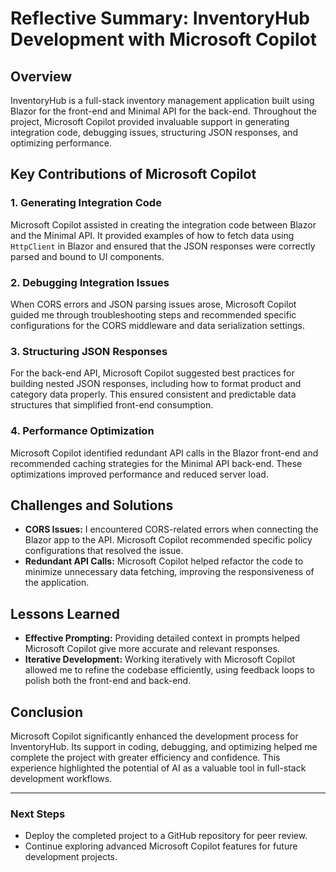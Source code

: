 # Reflective Summary: InventoryHub Development with Microsoft Copilot

## Overview
InventoryHub is a full-stack inventory management application built using Blazor for the front-end and Minimal API for the back-end. Throughout the project, Microsoft Copilot provided invaluable support in generating integration code, debugging issues, structuring JSON responses, and optimizing performance.

## Key Contributions of Microsoft Copilot

### 1. Generating Integration Code
Microsoft Copilot assisted in creating the integration code between Blazor and the Minimal API. It provided examples of how to fetch data using `HttpClient` in Blazor and ensured that the JSON responses were correctly parsed and bound to UI components.

### 2. Debugging Integration Issues
When CORS errors and JSON parsing issues arose, Microsoft Copilot guided me through troubleshooting steps and recommended specific configurations for the CORS middleware and data serialization settings.

### 3. Structuring JSON Responses
For the back-end API, Microsoft Copilot suggested best practices for building nested JSON responses, including how to format product and category data properly. This ensured consistent and predictable data structures that simplified front-end consumption.

### 4. Performance Optimization
Microsoft Copilot identified redundant API calls in the Blazor front-end and recommended caching strategies for the Minimal API back-end. These optimizations improved performance and reduced server load.

## Challenges and Solutions
- **CORS Issues:** I encountered CORS-related errors when connecting the Blazor app to the API. Microsoft Copilot recommended specific policy configurations that resolved the issue.
- **Redundant API Calls:** Microsoft Copilot helped refactor the code to minimize unnecessary data fetching, improving the responsiveness of the application.

## Lessons Learned
- **Effective Prompting:** Providing detailed context in prompts helped Microsoft Copilot give more accurate and relevant responses.
- **Iterative Development:** Working iteratively with Microsoft Copilot allowed me to refine the codebase efficiently, using feedback loops to polish both the front-end and back-end.

## Conclusion
Microsoft Copilot significantly enhanced the development process for InventoryHub. Its support in coding, debugging, and optimizing helped me complete the project with greater efficiency and confidence. This experience highlighted the potential of AI as a valuable tool in full-stack development workflows.

---

### Next Steps
- Deploy the completed project to a GitHub repository for peer review.
- Continue exploring advanced Microsoft Copilot features for future development projects.

